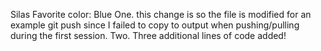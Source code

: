 Silas
Favorite color: Blue
One. this change is so the file is modified for an example git push since I failed to copy to output when pushing/pulling during the first session.
Two.
Three additional lines of code added!
